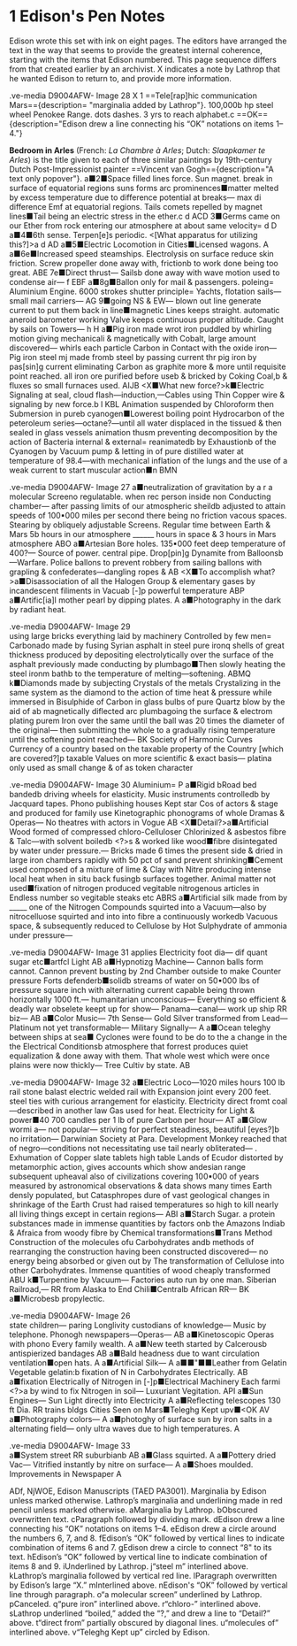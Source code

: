 # 1 Edison's Pen Notes

Edison wrote this set with ink on eight pages.  The editors have arranged the text in the way that seems to provide the greatest internal coherence, starting with the items that Edison numbered. This page sequence differs from that created earlier by an archivist. X indicates a note by Lathrop that he wanted Edison to return to, and provide more information.

.ve-media D9004AFW- Image 28
	X  1 ==Tele[rap]hic communication Mars=={description= "marginalia added by Lathrop"}. 100,000b hp steel wheel Penokee Range. dots dashes. 3 yrs to reach alphabet.c ==OK=={description="Edison drew a line connecting his “OK” notations on items 1–4."}
    




**Bedroom in Arles** (French: _La Chambre à Arles_; Dutch: _Slaapkamer te Arles_) is the title given to each of three similar paintings by 19th-century Dutch Post-Impressionist painter ==Vincent van Gogh=={description="A text only popover"}.
	<X>a■2■Space filled lines force. Sun magnet. break in surface of equatorial regions suns forms arc prominences■matter melted by excess temperature due to difference potential at breaks— max di difference Emf at equatorial regions. Tails comets repelled by magnet lines■Tail being an electric stress in the ether.c <OK>d
ACD
	3■Germs came on our Ether from rock entering our atmosphere at about same velocity= <OK>d
D
	<X>a■4■6th sense. Terpen[e]s periodic. <[What apparatus for utilizing this?]>a <OK>d 
AD
<X>a■5■Electric Locomotion in Cities■Licensed wagons.
A
	<X>a■6e■Increased speed steamships. Electrolysis on surface reduce skin friction. Screw propeller done away with, frictionb to work done being too great.
ABE
	7e■Direct thrust— Sailsb done away with wave motion used to condense air— <OK>f
EBF
	<X>a■8g■Ballon only for mail & passengers. poleing= Aluminium Engine. 6000 strokes shutter principle= Yachts, flotation sails— small mail carriers—
AG
	9■going NS & EW— blown out line generate current to put them back in line■magnetic Lines keeps straight. automatic aneroid barometer working Valve keeps continuous proper altitude. Caught by sails on Towers— <OK>h
H
	<X>a■Pig iron made wrot iron puddled by whirling motion giving mechanicali & magnetically with Cobalt, large amount discovered— whirls each particle Carbon in Contact with the oxide iron— Pig iron steel mj made fromb steel by passing current thr pig iron by pas[sin]g current eliminating Carbon as graphite more & more until requisite point reached. all iron ore purified before useb & bricked by Coking Coal,b & fluxes so small furnaces used.
AIJB
	<X■What new force?>k■Electric Signaling at seal, cloud flash—induction,—Cables using Thin Copper wire & signaling by new force.b <OK>l
KBL
	Animation suspended by Chloroform then Submersion in pureb cyanogen■Lowerest boiling point Hydrocarbon of the peteroleum series—octane?—until all water displaced in the tissued & then sealed in glass vessels animation thusm preventing decomposition by the action of Bacteria internal & external= reanimatedb by Exhaustionb of the Cyanogen by Vacuum pump & letting in of pure distilled water at temperature of 98.4—with mechanical inflation of the lungs and the use of a weak current to start muscular action■<OK>n
BMN

.ve-media D9004AFW- Image 27
	<X>a■neutralization of gravitation by a r a molecular Screeno regulatable. when rec  person inside non Conducting chamber— after passing limits of our atmospheric sheildb adjusted to attain speeds of 100▪000 miles per second there being no friction vacous spaces. Stearing by obliquely adjustable Screens. Regular time between Earth & Mars 5b hours in our atmosphere ______ hours in space & 3 hours in Mars atmosphere
ABO
	<X>a■Artesian Bore holes. 135▪000 feet deep temperature of 400?— Source of power. central pipe.
	Drop[pin]g Dynamite from Balloonsb—Warfare. Police ballons to prevent robbery from sailing ballons with grapling & confederates—dangling ropes &
AB
	 <X■To accomplish what?>a■Disassociation of all the Halogen Group & elementary gases by incandescent filiments in Vacuab [-]p powerful temperature
ABP
	<X>a■Artific[ia]l mother pearl by dipping plates. <OK>
A
	<X>a■Photography in the dark by radiant heat.
        
.ve-media D9004AFW- Image 29	
using large bricks everything laid by machinery Controlled by few men=
	Carbonado made by fusing Syrian asphalt in steel pure ironq shells of great thickness produced by depositing electrolytically over the surface of the asphalt previously made conducting by plumbago■Then slowly heating the steel ironm bathb to the temperature of melting—softening.
ABMQ
	<X>k■Diamonds made by subjecting Crystals of the metals Crystalizing in the same system as the diamond to the action of time heat & pressure while immersed in Bisulphide of Carbon in glass bulbs of pure Quartz blow by the aid of ab magnetically diflected arc plumbagoing the surface & electrom plating purem Iron over the same until the ball was 20 times the diameter of the original— then submitting the whole to a gradually rising temperature until the softening point reached—
BK
	Society of Harmonic Curves
	Currency of a country based on the taxable property of the Country [which are covered?]p taxable Values on more scientific & exact basis— platina only used as small change & of as token character

.ve-media D9004AFW- Image 30
	Aluminium=
P
	<X>a■Rigid bRoad bed bandedb driving wheels for elasticity.
	Music instruments controlledb by Jacquard tapes. 
	Phono publishing houses Kept star Cos of actors & stage and produced for family use Kinetographic phonograms of whole Dramas & Operas— No theatres with actors in Vogue
AB
	<X■Detail?>a■Artificial Wood formed of compressed chloro-Celluloser Chlorinized & asbestos fibre & Talc—with solvent boiledb <?>s & worked like wood■fibre disintegated by water under pressure.— Bricks made 6 times the present side & dried in large iron chambers rapidly with 50 pct of sand prevent shrinking■Cement used composed of a mixture of lime & Clay with Nitre producing intense local heat when in situ back fusingb surfaces together.
	Animal matter not used■fixation of nitrogen produced vegitable nitrogenous articles in Endless number so vegitable steaks etc
ABRS
	<X>a■Artificial silk made from by _____ one of the Nitrogen Compounds squirted into a Vacuum—also by nitrocelluose squirted and into into fibre a continuously workedb Vacuous space, & subsequently reduced to Cellulose by Hot Sulphydrate of ammonia under pressure—

.ve-media D9004AFW- Image 31
	applies Electricity foot dia— dif quant sugar etc■artfcl Light
AB
	<X>a■Hypnotizg Machine—
	Cannon balls form cannot. Cannon prevent busting by 2nd Chamber outside to make Counter pressure
	Forts defenderb■solidb streams of water on 50▪000 lbs of pressure square inch with alternating current capable being thrown horizontally 1000 ft.— humanitarian unconscious— 
Everything so efficient & deadly war obselete keept up for show—
	Panama—canal— work up ship RR biz—
AB
	<X>a■Color Music—
	7th Sense—
	Gold Silver transformed from Lead— Platinum not yet transformable—
	Military Signally—
A
	<X>a■Ocean teleghy between ships at sea■<OK>
	Cyclones were found to be do to the a change in the the Electrical Conditionsb atmosphere that forrest produces quiet equalization & done away with them. That whole west which were once plains were now thickly— Tree Cultiv by state.
AB

.ve-media D9004AFW- Image 32
	<X>a■Electric Loco—1020 miles hours 100 lb rail stone balast electric welded rail with Expansion joint every 200 feet. steel ties with curious arrangement for elasticity.
	Electricity direct fromt coal—described in another law
	Gas used for heat. Electricity for Light & power■40 700 candles per 1 lb of pure Carbon per hour—
AT
	<X>a■Glow wormi <?>a— not popular— striving for perfect steadiness, beautiful [eyes?]b no irritation—
	Darwinian Society at Para. Development Monkey reached that of negro—conditions not necessitating use tail nearly obliterated— .
	Exhumation of Copper slate tablets high table Lands of Ecudor distorted by metamorphic action, gives accounts which show andesian range subsequent upheaval also of civilizations covering 100▪000 of years measured by astronomical observations & data shows many times Earth densly populated, but Catasphropes dure of vast geological changes in shrinkage of the Earth Crust had raised temperatures so high to kill nearly all living things except in certain regions—
ABI
	<X■Details?>a■Starch Sugar. a protein substances made in immense quantities by factors onb the Amazons Indiab & Afraica from woody fibre by Chemical transformations■Trans Method Construction of the molecules ofu Carbohydrates andb methods of rearranging the construction having been constructed discovered— no energy being absorbed or given out by The transformation of Cellulose into other Carbohydrates. Immense quantities of wood cheaply transformed
ABU
	<X>k■Turpentine by Vacuum— <OK> 
	Factories auto run by one man.
	Siberian Railroad,— RR from Alaska to End Chili■Centralb African RR—
BK
	<X>a■Microbesb propylectic.

.ve-media D9004AFW- Image 26	
state children— paring Longlivity custodians of knowledge—
	Music by telephone.
	Phonogh newspapers—Operas— <OK> 
AB
	<X>a■Kinetoscopic Operas with phono Every family wealth. <OK> 
A
	<X>a■New teeth started by Calcerousb antispierized bandages
AB
	<X>a■Bald headness due to want circulation ventilation■open hats.
A
	<X>a■Artificial Silk—
A
	<X>a■■"■■Leather from Gelatin Vegetable gelatin:b fixation of N in Carbohydrates Electrically.
AB
	<X>a■fixation Electrically of Nitrogen in [-]p■Electrical Machinery Each farmi <?>a by wind to fix Nitrogen in soil— Luxuriant Vegitation.
API
	<X>a■Sun Engines— Sun Light directly into Electricity
A
	<X>a■Reflecting telescopes 130 ft Dia. RR trains bldgs Cities Seen on Mars■Teleghg Kept upv■<OK
AV
	<X>a■Photography colors—
A
	<X>a■photoghy of surface sun by iron salts in a alternating field— only ultra waves due to high temperatures.
A

.ve-media D9004AFW- Image 33	
<X>a■System street RR suburbianb
AB
	<X>a■Glass squirted.
A
	<X>a■Pottery dried Vac— Vitrified instantly by nitre on surface—
A
	<X>a■Shoes moulded.
	Improvements in Newspaper 
A
	
ADf, NjWOE, Edison Manuscripts (TAED PA3001). Marginalia by Edison unless marked otherwise. Lathrop’s marginalia and underlining made in red pencil unless marked otherwise. 
aMarginalia by Lathrop.
 bObscured overwritten text.
 cParagraph followed by dividing mark.
 dEdison drew a line connecting his “OK” notations on items 1–4.
 eEdison drew a circle around the numbers 6, 7, and 8.
 fEdison’s “OK” followed by vertical lines to indicate combination of items 6 and 7.
 gEdison drew a circle to connect “8" to its text. 
hEdison’s “OK” followed by vertical line to indicate combination of items 8 and 9.
 iUnderlined by Lathrop. 
j“steel m” interlined above. 
kLathrop’s marginalia followed by vertical red line.
 lParagraph overwritten by Edison’s large “X.” 
mInterlined above. 
nEdison's “OK” followed by vertical line through paragraph. 
o“a molecular screen” underlined by Lathrop. 
pCanceled. 
q“pure iron” interlined above. 
r“chloro-” interlined above. 
sLathrop underlined “boiled,” added the “?,” and drew a line to “Detail?” above. 
t“direct from” partially obscured by diagonal lines. 
u“molecules of” interlined above. 
v“Teleghg Kept up” circled by Edison.
